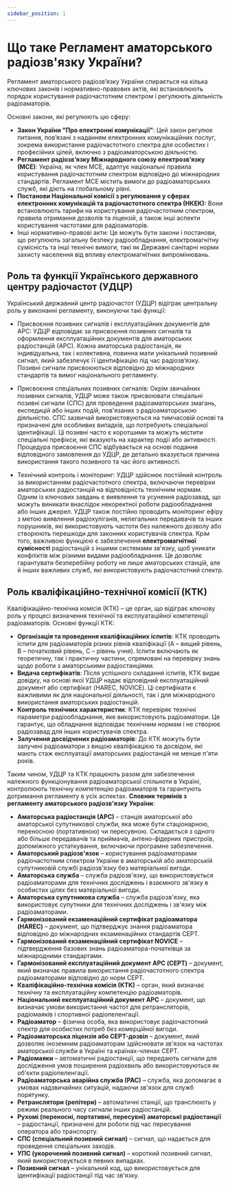 ```yaml
---
sidebar_position: 1
---
```


# Що таке Регламент аматорського радіозв'язку України?

Регламент аматорського радіозв’язку України спирається на кілька ключових законів і нормативно-правових актів, 
які встановлюють порядок користування радіочастотним спектром і регулюють діяльність радіоаматорів. 

Основні закони, які регулюють цю сферу:
* **Закон України "Про електронні комунікації"**: Цей закон регулює питання, пов’язані з наданням електронних 
комунікаційних послуг, зокрема використання радіочастотного спектра для особистих і професійних цілей, 
включно з радіоаматорською діяльністю.
* **Регламент радіозв’язку Міжнародного союзу електрозв’язку (МСЕ)**: Україна, як член МСЕ, адаптує національні 
правила користування радіочастотним спектром відповідно до міжнародних стандартів. Регламент МСЕ містить вимоги до 
радіоаматорських служб, які діють на глобальному рівні.
* **Постанови Національної комісії з регулювання у сферах електронних комунікацій та радіочастотного спектра (НКЕК):** 
Вони встановлюють тарифи на користування радіочастотним спектром, правила отримання дозволів та ліцензій, а також 
інші аспекти користування частотами для радіоаматорів.
* Інші нормативно-правові акти: Це можуть бути закони і постанови, що регулюють загальну безпеку радіообладнання, 
електромагнітну сумісність та інші технічні вимоги, такі як Державні санітарні норми захисту населення від впливу 
електромагнітних випромінювань.

## Роль та функції Українського державного центру радіочастот (УДЦР)

Український державний центр радіочастот (УДЦР) відіграє центральну роль у виконанні регламенту, виконуючи такі 
функції:

* Присвоєння позивних сигналів і експлуатаційних документів для АРС: УДЦР відповідає за присвоєння позивних 
сигналів та оформлення експлуатаційних документів для аматорських радіостанцій (АРС). Кожна аматорська радіостанція, 
як індивідуальна, так і колективна, повинна мати унікальний позивний сигнал, який забезпечує її ідентифікацію під 
час радіозв’язку. Позивні сигнали присвоюються відповідно до міжнародних стандартів та вимог національного 
регламенту.


* Присвоєння спеціальних позивних сигналів: Окрім звичайних позивних сигналів, УДЦР може також присвоювати 
спеціальні позивні сигнали (СПС) для проведення радіоаматорських змагань, експедицій або інших подій, пов'язаних 
з радіоаматорською діяльністю. СПС зазвичай використовуються на тимчасовій основі та призначені для особливих 
випадків, що потребують спеціальної ідентифікації. Ці позивні часто є коротшими та можуть містити спеціальні 
префікси, які вказують на характер події або активності. Процедура присвоєння СПС відбувається на основі подання
відповідного замовлення до УДЦР, де детально вказується причина використання такого позивного та час його
активності.


* Технічний контроль і моніторинг: УДЦР здійснює постійний контроль за використанням радіочастотного спектра,
включаючи перевірки аматорських радіостанцій на відповідність технічним нормам. Одним із ключових завдань є
виявлення та усунення радіозавад, що можуть виникати внаслідок некоректної роботи радіообладнання або інших джерел. 
УДЦР також постійно проводить моніторинг ефіру з метою виявлення радіохуліганів, нелегальних передавачів та інших 
порушників, які використовують частоти без належного дозволу або створюють перешкоди для законних користувачів 
спектра. Крім того, важливою функцією є забезпечення **електромагнітної сумісності** радіостанцій з іншими 
системами зв'язку, щоб уникати конфліктів між різними видами радіообладнання. Це дозволяє гарантувати 
безперебійну роботу не лише аматорських станцій, але й інших важливих служб, які використовують радіочастотний 
спектр.

## Роль кваліфікаційно-технічної комісії (КТК)
Кваліфікаційно-технічна комісія (КТК) – це орган, що відіграє ключову роль у процесі визначення технічної та 
експлуатаційної компетенції радіоаматорів. Основні функції КТК:
* **Організація та проведення кваліфікаційних іспитів**: КТК проводить іспити для радіоаматорів різних рівнів 
кваліфікації (A – вищий рівень, B – початковий рівень, C – рівень учня). Іспити включають як теоретичну, так і 
практичну частини, спрямовані на перевірку знань щодо роботи з аматорськими радіостанціями.
* **Видача сертифікатів**: Після успішного складання іспитів, КТК видає довідку, на основі якої УДЦР надає 
відповідний експлуатаційний документ або сертифікат (HAREC, NOVICE). Ці сертифікати є важливими як для 
національної діяльності, так і для міжнародного використання аматорських радіостанцій.
* **Контроль технічних характеристик**: КТК перевіряє технічні параметри радіообладнання, яке використовують 
радіоаматори. Це гарантує, що обладнання відповідає технічним нормам і не створює радіозавад для інших користувачів
спектра.
* **Залучення досвідчених радіоаматорів**: До КТК можуть бути залучені радіоаматори з вищою кваліфікацією та 
досвідом, які мають стаж експлуатації аматорських радіостанцій не менше п'яти років.


Таким чином, УДЦР та КТК працюють разом для забезпечення належного функціонування радіоаматорської спільноти в 
Україні, контролюють технічну компетенцію радіоаматорів та гарантують дотримання регламенту в усіх аспектах.
**Словник термінів з регламенту аматорського радіозв'язку України**:
* **Аматорська радіостанція (АРС)** – станція аматорської або аматорської супутникової служби, яка може бути стаціонарною, переносною (портативною) чи пересувною. Складається з одного або більше передавачів та приймачів, антено-фідерних пристроїв, допоміжного устаткування, включаючи програмне забезпечення.
* **Аматорський радіозв'язок** – користування радіоаматорами радіочастотним спектром України в аматорській або аматорській супутниковій службі радіозв'язку без матеріальної вигоди.
* **Аматорська служба** – служба радіозв'язку, що використовується радіоаматорами для технічних досліджень і взаємного зв'язку в особистих цілях без матеріальної вигоди.
* **Аматорська супутникова служба** – служба радіозв'язку, яка використовує супутники для технічних досліджень і зв'язку між радіоаматорами.
* **Гармонізований екзаменаційний сертифікат радіоаматора (HAREC)** – документ, що підтверджує знання радіоаматора відповідно до міжнародних екзаменаційних стандартів CEPT.
* **Гармонізований екзаменаційний сертифікат NOVICE** – підтвердження базових знань радіоаматора-початківця за міжнародними стандартами.
* **Гармонізований експлуатаційний документ АРС (CEPT)** – документ, який визначає правила використання радіочастотного спектра радіоаматорами відповідно до норм CEPT.
* **Кваліфікаційно-технічна комісія (КТК)** – орган, який визначає технічну та експлуатаційну компетенцію радіоаматорів.
* **Національний експлуатаційний документ АРС** – документ, що визначає умови використання частот для ретрансляторів, радіомаяків і спортивної радіопеленгації.
* **Радіоаматор** – фізична особа, яка використовує радіочастотний спектр для особистих потреб без комерційної вигоди.
* **Радіоаматорська ліцензія або CEPT-дозвіл** – документ, який дозволяє іноземним радіоаматорам здійснювати зв'язок на частотах аматорської служби в Україні та країнах-членах CEPT.
* **Радіомаяки** – автоматичні радіостанції, що передають сигнали для дослідження умов поширення радіохвиль або використовуються як об'єкти радіопеленгації.
* **Радіоаматорська аварійна служба (РАС)** – служба, яка допомагає в умовах надзвичайних ситуацій, надаючи зв'язок для служб порятунку.
* **Ретранслятори (репітери)** – автоматичні станції, що транслюють у режимі реального часу сигнали інших радіостанцій.
* **Рухомі (переносні, портативні, пересувні) аматорські радіостанції** – радіостанції, призначені для роботи під час пересування оператора або транспорту.
* **СПС (спеціальний позивний сигнал)** – сигнал, що надається для проведення спеціальних заходів.
* **УПС (укорочений позивний сигнал)** – короткий позивний сигнал, який використовується в певних випадках.
* **Позивний сигнал** – унікальний код, що використовується для ідентифікації радіостанції під час зв'язку.





